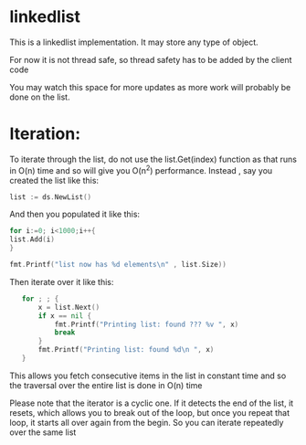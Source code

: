 # linkedlist

This is a linkedlist implementation.
It may store any type of object.

For now it is not thread safe, so thread safety has to be added by the client code

You may watch this space for more updates as more work will probably be done on the list.



# Iteration:

To iterate through the list, do not use the list.Get(index) function as that runs in O(n) time and so will give you O(n<sup>2</sup>) performance.
Instead , say you created the list like this:

```Go
list := ds.NewList()
 ```


And then you populated it like this:

```Go
for i:=0; i<1000;i++{
list.Add(i)
}

fmt.Printf("list now has %d elements\n" , list.Size))
 ```
 Then iterate over it like this:
 
 ```Go
	for ; ; {
		x = list.Next()
		if x == nil {
			fmt.Printf("Printing list: found ??? %v ", x)
			break
		}
		fmt.Printf("Printing list: found %d\n ", x)
	}
 ```

This allows you fetch consecutive items in the list in constant time and so the traversal over the entire list is done in O(n) time

Please note that the iterator is a cyclic one.
If it detects the end of the list, it resets, which allows you to break out of the loop, but once you repeat that loop, it starts all over again from the
begin. So you can iterate repeatedly over the same list

